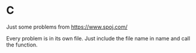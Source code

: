 # C
Just some problems from https://www.spoj.com/

Every problem is in its own file. 
Just include the file name in name and call the function.
